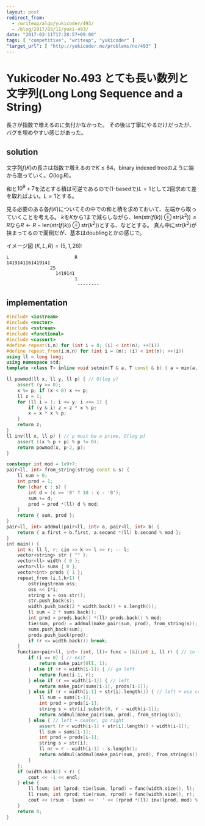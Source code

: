 ```yaml
---
layout: post
redirect_from:
  - /writeup/algo/yukicoder/493/
  - /blog/2017/03/11/yuki-493/
date: "2017-03-11T17:28:57+09:00"
tags: [ "competitive", "writeup", "yukicoder" ]
"target_url": [ "http://yukicoder.me/problems/no/493" ]
---
```


# Yukicoder No.493 とても長い数列と文字列(Long Long Sequence and a String)

長さが指数で増えるのに気付かなかった。
その後は丁寧にやるだけだったが、バグを埋めやすい感じがあった。

## solution

文字列$f(K)$の長さは指数で増えるので$K \le 64$。binary indexed treeのように端から取っていく。$O(\log R)$。

和と$10^9+7$を法とする積は可逆であるので($1$-basedで)$L = 1$として$2$回求めて差を取ればよい。$L = 1$とする。

見る必要のある各$f(K)$についてその中での和と積を求めておいて、左端から取っていくことを考える。
$k$を$K$から$1$まで減らしながら、$\mathrm{len}(\mathrm{str}(f(k)) \oplus \mathrm{str}(k^2)) \le R$なら$R \gets R - \mathrm{len}(\mathrm{str}(f(k)) \oplus \mathrm{str}(k^2))$とする、などとする。
真ん中に$\mathrm{str}(k^2)$が挟まってるので面倒だが、基本はdoublingとかの感じで。

イメージ図 $(K, L, R) = (5, 1, 26)$:

```
L                        R
1419141161419141
                25
                  1419141
                         1
                          --------
```

## implementation

``` c++
#include <iostream>
#include <vector>
#include <sstream>
#include <functional>
#include <cassert>
#define repeat(i,n) for (int i = 0; (i) < int(n); ++(i))
#define repeat_from(i,m,n) for (int i = (m); (i) < int(n); ++(i))
using ll = long long;
using namespace std;
template <class T> inline void setmin(T & a, T const & b) { a = min(a, b); }

ll powmod(ll x, ll y, ll p) { // O(log y)
    assert (y >= 0);
    x %= p; if (x < 0) x += p;
    ll z = 1;
    for (ll i = 1; i <= y; i <<= 1) {
        if (y & i) z = z * x % p;
        x = x * x % p;
    }
    return z;
}
ll inv(ll x, ll p) { // p must be a prime, O(log p)
    assert ((x % p + p) % p != 0);
    return powmod(x, p-2, p);
}

constexpr int mod = 1e9+7;
pair<ll, int> from_string(string const & s) {
    ll sum = 0;
    int prod = 1;
    for (char c : s) {
        int d = (c == '0' ? 10 : c - '0');
        sum += d;
        prod = prod *(ll) d % mod;
    }
    return { sum, prod };
}
pair<ll, int> addmul(pair<ll, int> a, pair<ll, int> b) {
    return { a.first + b.first, a.second *(ll) b.second % mod };
}
int main() {
    int k; ll l, r; cin >> k >> l >> r; -- l;
    vector<string> str { "" };
    vector<ll> width { 0 };
    vector<ll> sums { 0 };
    vector<int> prods { 1 };
    repeat_from (i,1,k+1) {
        ostringstream oss;
        oss << i*i;
        string s = oss.str();
        str.push_back(s);
        width.push_back(2 * width.back() + s.length());
        ll sum = 2 * sums.back();
        int prod = prods.back() *(ll) prods.back() % mod;
        tie(sum, prod) = addmul(make_pair(sum, prod), from_string(s));
        sums.push_back(sum);
        prods.push_back(prod);
        if (r <= width.back()) break;
    }
    function<pair<ll, int> (int, ll)> func = [&](int i, ll r) { // in the string f(i), accumulate of [0, r)
        if (i == 0) { // exit
            return make_pair(0ll, 1);
        } else if (r < width[i-1]) { // go left
            return func(i-1, r);
        } else if (r == width[i-1]) { // left
            return make_pair(sums[i-1], prods[i-1]);
        } else if (r < width[i-1] + str[i].length()) { // left + use center
            ll sum = sums[i-1];
            int prod = prods[i-1];
            string s = str[i].substr(0, r - width[i-1]);
            return addmul(make_pair(sum, prod), from_string(s));
        } else { // left + center, go right
            assert (r < width[i-1] + str[i].length() + width[i-1]);
            ll sum = sums[i-1];
            int prod = prods[i-1];
            string s = str[i];
            ll nr = r - width[i-1] - s.length();
            return addmul(addmul(make_pair(sum, prod), from_string(s)), func(i-1, nr));
        }
    };
    if (width.back() < r) {
        cout << -1 << endl;
    } else {
        ll lsum; int lprod; tie(lsum, lprod) = func(width.size(), l);
        ll rsum; int rprod; tie(rsum, rprod) = func(width.size(), r);
        cout << (rsum - lsum) << ' ' << (rprod *(ll) inv(lprod, mod) % mod) << endl;
    }
    return 0;
}
```
